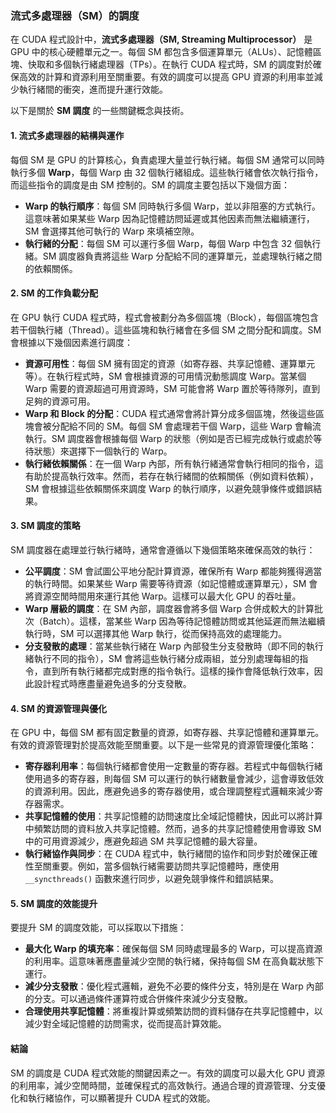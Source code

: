 ### 流式多處理器（SM）的調度

在 CUDA 程式設計中，**流式多處理器（SM, Streaming Multiprocessor）** 是 GPU 中的核心硬體單元之一。每個 SM 都包含多個運算單元（ALUs）、記憶體區塊、快取和多個執行緒處理器（TPs）。在執行 CUDA 程式時，SM 的調度對於確保高效的計算和資源利用至關重要。有效的調度可以提高 GPU 資源的利用率並減少執行緒間的衝突，進而提升運行效能。

以下是關於 **SM 調度** 的一些關鍵概念與技術。

#### **1. 流式多處理器的結構與運作**

每個 SM 是 GPU 的計算核心，負責處理大量並行執行緒。每個 SM 通常可以同時執行多個 **Warp**，每個 Warp 由 32 個執行緒組成。這些執行緒會依次執行指令，而這些指令的調度是由 SM 控制的。SM 的調度主要包括以下幾個方面：

- **Warp 的執行順序**：每個 SM 同時執行多個 Warp，並以非阻塞的方式執行。這意味著如果某些 Warp 因為記憶體訪問延遲或其他因素而無法繼續運行，SM 會選擇其他可執行的 Warp 來填補空隙。
- **執行緒的分配**：每個 SM 可以運行多個 Warp，每個 Warp 中包含 32 個執行緒。SM 調度器負責將這些 Warp 分配給不同的運算單元，並處理執行緒之間的依賴關係。

#### **2. SM 的工作負載分配**

在 GPU 執行 CUDA 程式時，程式會被劃分為多個區塊（Block），每個區塊包含若干個執行緒（Thread）。這些區塊和執行緒會在多個 SM 之間分配和調度。SM 會根據以下幾個因素進行調度：

- **資源可用性**：每個 SM 擁有固定的資源（如寄存器、共享記憶體、運算單元等）。在執行程式時，SM 會根據資源的可用情況動態調度 Warp。當某個 Warp 需要的資源超過可用資源時，SM 可能會將 Warp 置於等待隊列，直到足夠的資源可用。
- **Warp 和 Block 的分配**：CUDA 程式通常會將計算分成多個區塊，然後這些區塊會被分配給不同的 SM。每個 SM 會處理若干個 Warp，這些 Warp 會輪流執行。SM 調度器會根據每個 Warp 的狀態（例如是否已經完成執行或處於等待狀態）來選擇下一個執行的 Warp。
- **執行緒依賴關係**：在一個 Warp 內部，所有執行緒通常會執行相同的指令，這有助於提高執行效率。然而，若存在執行緒間的依賴關係（例如資料依賴），SM 會根據這些依賴關係來調度 Warp 的執行順序，以避免競爭條件或錯誤結果。

#### **3. SM 調度的策略**

SM 調度器在處理並行執行緒時，通常會遵循以下幾個策略來確保高效的執行：

- **公平調度**：SM 會試圖公平地分配計算資源，確保所有 Warp 都能夠獲得適當的執行時間。如果某些 Warp 需要等待資源（如記憶體或運算單元），SM 會將資源空閒時間用來運行其他 Warp。這樣可以最大化 GPU 的吞吐量。
- **Warp 層級的調度**：在 SM 內部，調度器會將多個 Warp 合併成較大的計算批次（Batch）。這樣，當某些 Warp 因為等待記憶體訪問或其他延遲而無法繼續執行時，SM 可以選擇其他 Warp 執行，從而保持高效的處理能力。
- **分支發散的處理**：當某些執行緒在 Warp 內部發生分支發散時（即不同的執行緒執行不同的指令），SM 會將這些執行緒分成兩組，並分別處理每組的指令，直到所有執行緒都完成對應的指令執行。這樣的操作會降低執行效率，因此設計程式時應盡量避免過多的分支發散。

#### **4. SM 的資源管理與優化**

在 GPU 中，每個 SM 都有固定數量的資源，如寄存器、共享記憶體和運算單元。有效的資源管理對於提高效能至關重要。以下是一些常見的資源管理優化策略：

- **寄存器利用率**：每個執行緒都會使用一定數量的寄存器。若程式中每個執行緒使用過多的寄存器，則每個 SM 可以運行的執行緒數量會減少，這會導致低效的資源利用。因此，應避免過多的寄存器使用，或合理調整程式邏輯來減少寄存器需求。
- **共享記憶體的使用**：共享記憶體的訪問速度比全域記憶體快，因此可以將計算中頻繁訪問的資料放入共享記憶體。然而，過多的共享記憶體使用會導致 SM 中的可用資源減少，應避免超過 SM 共享記憶體的最大容量。
- **執行緒協作與同步**：在 CUDA 程式中，執行緒間的協作和同步對於確保正確性至關重要。例如，當多個執行緒需要訪問共享記憶體時，應使用 `__syncthreads()` 函數來進行同步，以避免競爭條件和錯誤結果。

#### **5. SM 調度的效能提升**

要提升 SM 的調度效能，可以採取以下措施：

- **最大化 Warp 的填充率**：確保每個 SM 同時處理最多的 Warp，可以提高資源的利用率。這意味著應盡量減少空閒的執行緒，保持每個 SM 在高負載狀態下運行。
- **減少分支發散**：優化程式邏輯，避免不必要的條件分支，特別是在 Warp 內部的分支。可以通過條件運算符或合併條件來減少分支發散。
- **合理使用共享記憶體**：將重複計算或頻繁訪問的資料儲存在共享記憶體中，以減少對全域記憶體的訪問需求，從而提高計算效能。

#### **結論**

SM 的調度是 CUDA 程式效能的關鍵因素之一。有效的調度可以最大化 GPU 資源的利用率，減少空閒時間，並確保程式的高效執行。通過合理的資源管理、分支優化和執行緒協作，可以顯著提升 CUDA 程式的效能。